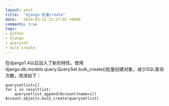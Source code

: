 ```yaml
---
layout: post
title:  "django 批量create"
date:   2019-03-12 22:27:02 +0800
comments: true
tags:
- python
- django
- queryset
- bulk create
---
```


在django1.4以后加入了新的特性。使用django.db.models.query.QuerySet.bulk_create()批量创建对象，减少SQL查询次数。改进如下：

```
querysetlist=[]
for i in resultlist:
    querysetlist.append(Account(name=i))        
Account.objects.bulk_create(querysetlist)
```
